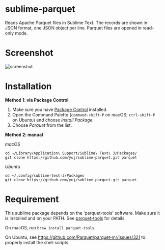 # sublime-parquet
Reads Apache Parquet files in Sublime Text. The records are shown in JSON format, one JSON object per line. Parquet files are opened in read-only mode.

# Screenshot
![screenshot](https://raw.github.com/yuj/sublime-parquet/master/screenshot.png)

# Installation
**Method 1: via Package Control**

1. Make sure you have [Package Control](https://packagecontrol.io/installation) installed.
1. Open the Command Palette (`command-shift-P` on macOS; `ctrl-shift-P` on Ubuntu) and choose _Install Package_.
1. Choose _Parquet_ from the list.

**Method 2: manual**

*macOS*
```shell
cd ~/Library/Application\ Support/Sublime\ Text\ 3/Packages/
git clone https://github.com/yuj/sublime-parquet.git parquet
```

*Ubuntu*
```shell
cd ~/.config/sublime-text-3/Packages
git clone https://github.com/yuj/sublime-parquet.git parquet
```

# Requirement
This sublime package depends on the 'parquet-tools' software. Make sure it is installed and on your PATH. See [parquet-tools](https://github.com/Parquet/parquet-mr/tree/master/parquet-tools) for details.

On macOS, run ```brew install parquet-tools```.

On Ubuntu, see https://github.com/Parquet/parquet-mr/issues/321 to properly install the shell scripts.

